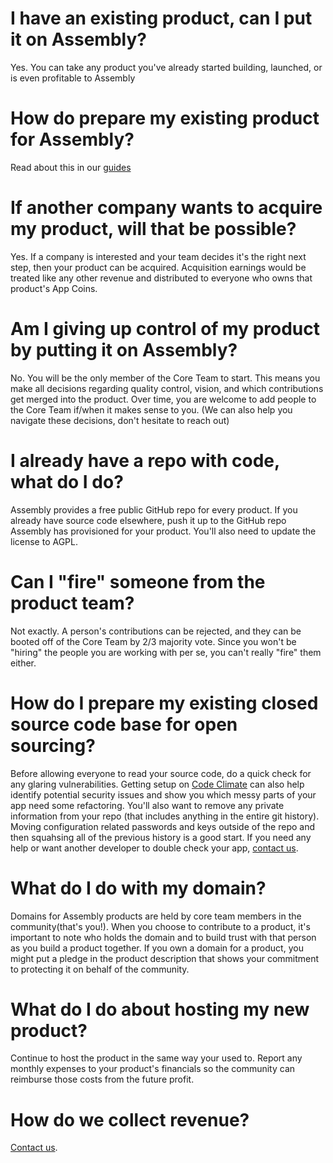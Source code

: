 # I have an existing product, can I put it on Assembly?

Yes. You can take any product you've already started building, launched, or is even profitable to Assembly

# How do prepare my existing product for Assembly?

Read about this in our [guides](https://cove.assembly.com/guides)

# If another company wants to acquire my product, will that be possible?

Yes. If a company is interested and your team decides it's the right next step, then your product can be acquired. Acquisition earnings would be treated like any other revenue and distributed to everyone who owns that product's App Coins.

# Am I giving up control of my product by putting it on Assembly?

No. You will be the only member of the Core Team to start. This means you make all decisions regarding quality control, vision, and which contributions get merged into the product. Over time, you are welcome to add people to the Core Team if/when it makes sense to you. (We can also help you navigate these decisions, don't hesitate to reach out)

# I already have a repo with code, what do I do?

Assembly provides a free public GitHub repo for every product. If you already have source code elsewhere, push it up to the GitHub repo Assembly has provisioned for your product. You'll also need to update the license to AGPL.

# Can I "fire" someone from the product team?

Not exactly. A person's contributions can be rejected, and they can be booted off of the Core Team by 2/3 majority vote. Since you won't be "hiring" the people you are working with per se, you can't really "fire" them either.

# How do I prepare my existing closed source code base for open sourcing?

Before allowing everyone to read your source code, do a quick check for any glaring vulnerabilities. Getting setup on [Code Climate](https://codeclimate.com/) can also help identify potential security issues and show you which messy parts of your app need some refactoring. You'll also want to remove any private information from your repo (that includes anything in the entire git history). Moving configuration related passwords and keys outside of the repo and then squahsing all of the previous history is a good start. If you need any help or want another developer to double check your app, [contact us](mailto:support@assembly.com).

# What do I do with my domain?

Domains for Assembly products are held by core team members in the community(that's you!). When you choose to contribute to a product, it's important to note who holds the domain and to build trust with that person as you build a product together. If you own a domain for a product, you might put a pledge in the product description that shows your commitment to protecting it on behalf of the community.

# What do I do about hosting my new product?

Continue to host the product in the same way your used to. Report any monthly expenses to your product's financials so the community can reimburse those costs from the future profit.

# How do we collect revenue?

[Contact us](mailto:support@assembly.com).
